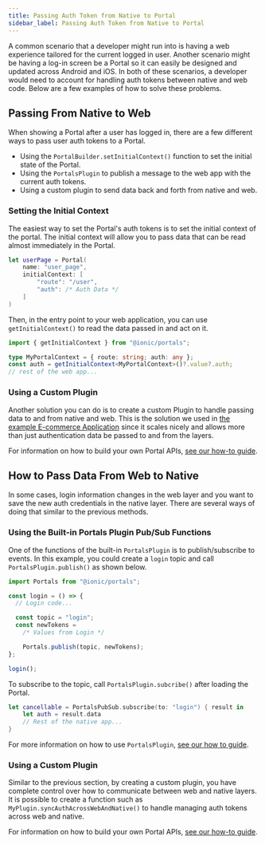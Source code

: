 ```yaml
---
title: Passing Auth Token from Native to Portal
sidebar_label: Passing Auth Token from Native to Portal
---
```


A common scenario that a developer might run into is having a web experience tailored for the current logged in user. Another scenario might be having a log-in screen be a Portal so it can easily be designed and updated across Android and iOS. In both of these scenarios, a developer would need to account for handling auth tokens between native and web code. Below are a few examples of how to solve these problems.

## Passing From Native to Web

When showing a Portal after a user has logged in, there are a few different ways to pass user auth tokens to a Portal.

- Using the `PortalBuilder.setInitialContext()` function to set the initial state of the Portal.
- Using the `PortalsPlugin` to publish a message to the web app with the current auth tokens.
- Using a custom plugin to send data back and forth from native and web.

### Setting the Initial Context

The easiest way to set the Portal's auth tokens is to set the initial context of the portal. The initial context will allow you to pass data that can be read almost immediately in the Portal.

```swift {5}
let userPage = Portal(
    name: "user_page",
    initialContext: [
        "route": "/user",
        "auth": /* Auth Data */
    ]
)
```

Then, in the entry point to your web application, you can use `getInitialContext()` to read the data passed in and act on it.

```typescript title=main.ts
import { getInitialContext } from "@ionic/portals";

type MyPortalContext = { route: string; auth: any };
const auth = getInitialContext<MyPortalContext>()?.value?.auth;
// rest of the web app...
```

### Using a Custom Plugin

Another solution you can do is to create a custom Plugin to handle passing data to and from native and web. This is the solution we used in [the example E-commerce Application](../examples/ecommerce-app) since it scales nicely and allows more than just authentication data be passed to and from the layers.

For information on how to build your own Portal APIs, [see our how-to guide](../how-to/define-api-in-typescript).

## How to Pass Data From Web to Native

In some cases, login information changes in the web layer and you want to save the new auth credentials in the native layer. There are several ways of doing that similar to the previous methods.

### Using the Built-in Portals Plugin Pub/Sub Functions

One of the functions of the built-in `PortalsPlugin` is to publish/subscribe to events. In this example, you could create a `login` topic and call `PortalsPlugin.publish()` as shown below.

```typescript {9}
import Portals from "@ionic/portals";

const login = () => {
  // Login code...

  const topic = "login";
  const newTokens =
    /* Values from Login */

    Portals.publish(topic, newTokens);
};

login();
```

To subscribe to the topic, call `PortalsPlugin.subcribe()` after loading the Portal.

```swift
let cancellable = PortalsPubSub.subscribe(to: "login") { result in
    let auth = result.data
    // Rest of the native app...
}
```

For more information on how to use `PortalsPlugin`, [see our how to guide](../how-to/using-the-portals-plugin).

### Using a Custom Plugin

Similar to the previous section, by creating a custom plugin, you have complete control over how to communicate between web and native layers. It is possible to create a function such as `MyPlugin.syncAuthAcrossWebAndNative()` to handle managing auth tokens across web and native.

For information on how to build your own Portal APIs, [see our how-to guide](../how-to/define-api-in-typescript).
